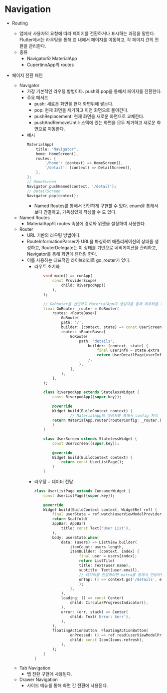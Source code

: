 # Navigation
* Routing
  * 앱에서 사용자의 요청에 따라 페이지를 전환하거나 표시하는 과정을 말한다. Flutter에서는 라우팅을 통해 앱 내에서 페이지를 이동하고, 각 페이지 간의 전환을 관리한다.
  * 종류
    * Navigator와 MaterialApp
    * CupertinoApp의 routes

* 페이지 전환 패턴
  * Navigator
    * 가장 기본적인 라우팅 방법이다. push와 pop을 통해서 페이지를 전환한다.
    * 주요 메서드
      * push: 새로운 화면을 현재 화면위에 쌓는다.
      * pop: 현재 화면을 제거하고 이전 화면으로 돌아간다.
      * pushReplacement: 현재 화면을 새로운 화면으로 교체한다.
      * pushAndRemoveUntil: 스택에 있는 화면을 모두 제거하고 새로운 화면으로 이동한다.
    * 예시
        ```dart
        MaterialApp(
            title: "Navigator",
            home: HomeScreen(),
            routes: {
                '/home': (context) => HomeScreen(),
                '/detail': (context) => DetailScreen(),
            },
        );
        // HomeScreen
        Navigator.pushNamed(context, '/detail');
        // DetailScreen
        Navigator.pop(context);
        ```
        * Named Routes를 통해서 간단하게 구현할 수 있다. enum을 통해서 보다 간결하고, 가독성있게 작성할 수 도 있다.
  * Named Routes
    * MaterialApp의 routes 속성에 경로와 위젯을 설정하여 사용한다.
  * Router
    * URL 기반의 라우팅 방법이다.
    * RouteInformationParser가 URL을 파싱하여 애플리케이션의 상태를 생성하고, RouterDelegate는 이 상태를 기반으로 네비게이션을 관리하고, Navigator를 통해 화면에 렌더링 한다.
    * 이를 사용하는 대표적인 라이브러리로 go_router가 있다.
      * 라우트 초기화
        ```dart
            void main() => runApp(
                const ProviderScope(
                    child: RiverpodApp()
                ),
            );
            
            // GoRouter를 선언하고 MaterialApp의 생성자를 통해 라우터를 주입하기
            final GoRouter _router = GoRouter(
                routes: <RouteBase>[
                    GoRoute(
                    path: '/',
                    builder: (context, state) => const UserScreen(),
                    routes: <RouteBase>[
                        GoRoute(
                            path: 'details',
                                builder: (context, state) {
                                    final userInfo = state.extra as User;
                                    return UserDetailPage(userInfo: userInfo);
                                },
                            ),
                        ],
                    ),
                ],
            );
            
            class RiverpodApp extends StatelessWidget {
                const RiverpodApp({super.key});
                
                @override
                Widget build(BuildContext context) {
                        // MaterialApp의 생성자를 통해서 config 처리
                return MaterialApp.router(routerConfig: _router,);
                }
            }
                
            class UserScreen extends StatelessWidget {
                const UserScreen({super.key});
            
                @override
                Widget build(BuildContext context) {
                    return const UserListPage();
                }
            }
        ```
      * 라우팅 + 데이터 전달
        ```dart
        class UserListPage extends ConsumerWidget {
            const UserListPage({super.key});
            
            @override
            Widget build(BuildContext context, WidgetRef ref) {
                final userState = ref.watch(userViewModelProvider);
                return Scaffold(
                appBar: AppBar(
                    title: const Text('User List'),
                ),
                body: userState.when(
                    data: (users) => ListView.builder(
                        itemCount: users.length,
                        itemBuilder: (context, index) {
                            final user = users[index];
                            return ListTile(
                            title: Text(user.name),
                            subtitle: Text(user.email),
                            // 데티어를 전달하려면 extra를 통해서 전달하면 된다.
                            onTap: () => context.go('/details', extra: user),
                            );
                        },
                    ),
                    loading: () => const Center(
                        child: CircularProgressIndicator(),
                    ),
                    error: (err, stack) => Center(
                        child: Text('Error: $err'),
                    ),
                ),
                floatingActionButton: FloatingActionButton(
                        onPressed: () => ref.read(userViewModelProvider.notifier).fetchUsers(),
                        child: const Icon(Icons.refresh),
                    ),
                );
            }
        }
        ``` 
  * Tab Navigation
    * 탭 전환 구현에 사용된다.
  * Drawer Navigation
    * 사이드 메뉴를 통해 화면 간 전환에 사용된다.
